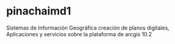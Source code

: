 pinachaimd1
===========

Sistemas de Información Geográfica creación de planos digitales, Aplicaciones y servicios sobre la plataforma de arcgis 10.2 
